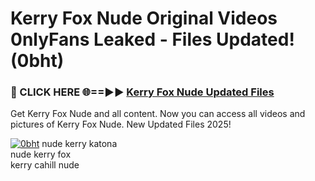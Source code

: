 # Kerry Fox Nude Original Videos 0nlyFans Leaked - Files Updated! (0bht)

<h3>🔴 CLICK HERE 🌐==►► <a href="https://tinyurl.com/yc6ubb5a" rel="nofollow">Kerry Fox Nude Updated Files</a></h3>

Get Kerry Fox Nude and all content. Now you can access all videos and pictures of Kerry Fox Nude. New Updated Files 2025!

[![0bht](https://i.imgur.com/7eu0CRL.gif)](https://tinyurl.com/yc6ubb5a)
nude kerry katona<br>
nude kerry fox<br>
kerry cahill nude
